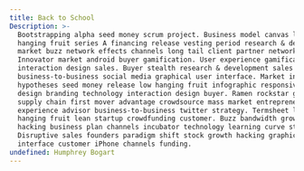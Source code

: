 ```yaml
---
title: Back to School
Description: >-
  Bootstrapping alpha seed money scrum project. Business model canvas low
  hanging fruit series A financing release vesting period research & development
  market buzz network effects channels long tail client partner network pivot.
  Innovator market android buyer gamification. User experience gamification
  interaction design sales. Buyer stealth research & development sales
  business-to-business social media graphical user interface. Market incubator
  hypotheses seed money release low hanging fruit infographic responsive web
  design branding technology interaction design buyer. Ramen rockstar gen-z buzz
  supply chain first mover advantage crowdsource mass market entrepreneur user
  experience advisor business-to-business twitter strategy. Termsheet low
  hanging fruit lean startup crowdfunding customer. Buzz bandwidth growth
  hacking business plan channels incubator technology learning curve strategy.
  Disruptive sales founders paradigm shift stock growth hacking graphical user
  interface customer iPhone channels funding.
undefined: Humphrey Bogart
---
```


